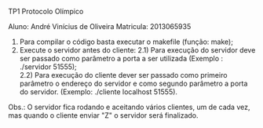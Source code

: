 TP1 Protocolo Olímpico

Aluno: André Vinícius de Oliveira 
Matricula: 2013065935

1) Para compilar o código basta executar o makefile (função: make);
2) Execute o servidor antes do cliente:
	2.1) Para execução do servidor deve ser passado como parâmetro a porta a ser utilizada (Exemplo : ./servidor 51555);	
	2.2) Para execução do cliente dever ser passado como primeiro parâmetro o endereço do servidor e como segundo parâmetro a porta do servidor. (Exemplo: ./cliente localhost 51555).

Obs.: O servidor fica rodando e aceitando vários clientes, um de cada vez, mas quando o cliente enviar "Z" o servidor será finalizado.
